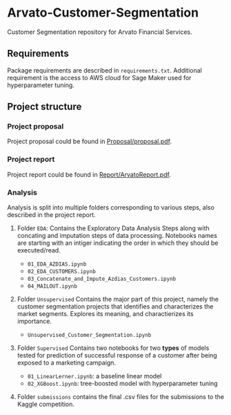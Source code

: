 # Arvato-Customer-Segmentation
Customer Segmentation repository for Arvato Financial Services.


## Requirements

Package requirements are described in `requirements.txt`. Additional requirement is the access to AWS cloud for Sage Maker used for hyperparameter tuning. 

## Project structure

### Project proposal
Project proposal could be found in [Proposal/proposal.pdf](Proposal/proposal.pdf).

### Project report
Project report could be found in [Report/ArvatoReport.pdf](Report/ArvatoReport.pdf).

### Analysis

Analysis is split into multiple folders corresponding to various steps, also described in the project report.

1. Folder `EDA`:
    Contains the Exploratory Data Analysis Steps along with concating and imputation steps of data processing. Notebooks names are starting with an intiger indicating the order in which they should be executed/read. 
    
    - `01_EDA_AZDIAS.ipynb`
    - `02_EDA_CUSTOMERS.ipynb`
    - `03_Concatenate_and_Impute_Azdias_Customers.ipynb`
    - `04_MAILOUT.ipynb`

2. Folder `Unsupervised`
    Contains the major part of this project, namely the customer segmentation projects that identifies and characterizes the market segments. Explores its meaning, and charactierizes its importance. 
    - `Unsupervised_Customer_Segmentation.ipynb`
    

3. Folder `Supervised`
    Contains two notebooks for two **types** of models tested for prediction of successful response of a customer after being exposed to a marketing campaign. 
    - `01_LinearLerner.ipynb`: a baseline linear model
    - `02_XGBoost.ipynb`: tree-boosted model with hyperparameter tuning


4. Folder `submissions`
contains the final .csv files for the submissions to the Kaggle competition.



